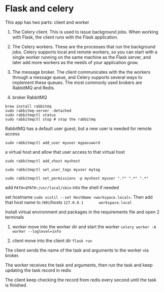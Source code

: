 # Flask and celery

This app has two parts: client and worker

1. The Celery client. This is used to issue background jobs. When working with Flask, the client runs with the Flask application.
2. The Celery workers. These are the processes that run the background jobs. Celery supports local and remote workers, so you can start with a single worker running on the same machine as the Flask server, and later add more workers as the needs of your application grow.
3. The message broker. The client communicates with the the workers through a message queue, and Celery supports several ways to implement these queues. The most commonly used brokers are RabbitMQ and Redis.

1. broker
RabbitMQ
```
brew install rabbitmq
sudo rabbitmq-server -detached
sudo rabbitmqctl status
sudo rabbitmqctl stop # stop the rabbitmq
```
RabbitMQ has a default user guest, but a new user is needed for remote access

`sudo rabbitmqctl add_user myuser mypassword`

a virtual host and allow that user access to that virtual host

`sudo rabbitmqctl add_vhost myvhost`

`sudo rabbitmqctl set_user_tags myuser mytag`

`sudo rabbitmqctl set_permissions -p myvhost myuser ".*" ".*" ".*"`

add `PATH=$PATH:/usr/local/sbin` into the shell if needed

set hostname `sudo scutil --set HostName <workspace.local>`. Then add that host name to /etc/hosts
`127.0.0.1       workspace.local`


Install virtual environment and packages in the requirements file and open 2 terminals

1. worker
move into the worker dir and start the worker
`celery worker -A worker --loglevel=info`

2. client
move into the client dir
`flask run`


The client sends the name of the task and arguments to the worker via broker.

The worker receives the task and arguments, then run the task and keep updating the task record in redis

The client keep checking the record from redis every second until the task is finished.
